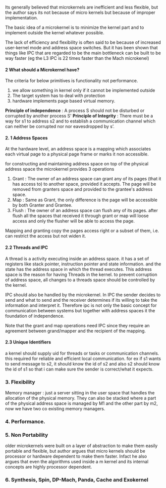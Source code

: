 
Its generally believed that microkernels are inefficient and less flexible, but the author says its not because of micro kernels but because of improper implementation.

The basic idea of a microkernel is to minimize the kernel part and to implement outside the kernel whatever possible.

The lack of efficiency and flexibility is often said to be because of increased user-kernel mode and address space switches. But it has been shown that things like IPC that are regarded to be the main bottleneck can be built to be way faster (eg the L3 IPC is 22 times faster than the Mach microkenel)

#### **2 What should a Microkernel have?**

The criteria for below primitives is functionality not performance. 
1. we allow something in kernel only if it cannot be implemented outside
2. The target system has to deal with protection
3. hardware implements page based virtual memory.

**Principle of independence** : A process S should not be disturbed or corrupted by another process S'
**Principle of Integrity** : There must be a way for s1 to address s2 and to establish a communication channel which can neither be corrupted nor nor eavesdropped by s’.
#### 2. 1 Address Spaces

At the hardware level, an address space is a mapping which associates each virtual page to a physical page frame or marks it non accessible.

for constructing and maintaining address space on top of the physical address space the microkernel provides 3 operations

1. Grant : The owner of an address space can grant any of its pages (that it has access to) to another space, provided it accepts. The page will be removed from granters space and provided to the grantee's address space.
2. Map : Same as Grant, the only difference is the page will be accessible by both Granter and Grantee.
3. Flush : The owner of an address space can flush any of its pages. after flush all the spaces that received it through grant or map will loose access and only the flusher will be able to access the page.

Mapping and granting copy the pages access right or a subset of them, i.e. can restrict the access but not widen it.

#### 2.2 Threads and IPC
A thread is a activity executing inside an address space. it has a set of registers like stack pointer, instruction pointer and state information. and the state has the address space in which the thread executes. This address space is the reason for having Threads in the kernel. to prevent corruption of address space, all changes to a threads space should be controlled by the kernel.

IPC should also be handled by the microkernel. In IPC the sender decides to send and what to send and the receiver determines if its willing to take the information and interpret it. Therefore ipc is not only the basic concept for communication between systems but together with address spaces it the foundation of independence.

Note that the grant and map operations need IPC since they require an agreement between grand/mapper and the recipient of the mapping.

#### 2.3 Unique Identifiers

a kernel should supply uid for threads or tasks or communication channels. this required for reliable and efficient local communication. for ex if s1 wants to send message to s2, it should know the id of s2 and also s2 should know the id of s1 so that i can make sure the sender is correct/what it expects.

### 3. Flexibility

Memory manager : just a server sitting in the user space that handles the allocation of the physical memory. They can also be stacked where a part of the physical address space is managed by M1 and the other part by m2, now we have two co existing memory managers.

### 4. Performance.

### 5. Non Portability

older microkernels were built on a layer of abstraction to make them easily portable and flexible, but author argues that micro kernels should be processor or hardware dependent to make them faster. Infact he also argues that even the algorithms used inside a m kernel and its internal concepts are highly processor dependent.

### 6. Synthesis, Spin, DP-Mach, Panda, Cache and Exokernel

